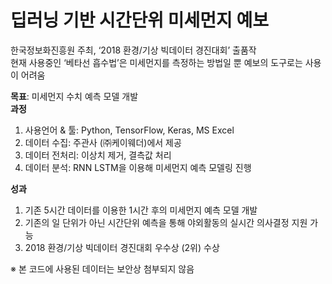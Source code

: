# **딥러닝 기반 시간단위 미세먼지 예보**

한국정보화진흥원 주최, ‘2018 환경/기상 빅데이터 경진대회’ 출품작 <br>
현재 사용중인 ‘베타선 흡수법’은 미세먼지를 측정하는 방법일 뿐 예보의 도구로는 사용이 어려움 <br>

**목표**: 미세먼지 수치 예측 모델 개발 <br>
**과정**
1. 사용언어 & 툴: Python, TensorFlow, Keras, MS Excel 
2. 데이터 수집: 주관사 (㈜케이웨더)에서 제공
3. 데이터 전처리: 이상치 제거, 결측값 처리
4. 데이터 분석: RNN LSTM을 이용해 미세먼지 예측 모델링 진행

**성과** <br>
1. 기존 5시간 데이터를 이용한 1시간 후의 미세먼지 예측 모델 개발
2. 기존의 일 단위가 아닌 시간단위 예측을 통해 야외활동의 실시간 의사결정 지원 가능
3. 2018 환경/기상 빅데이터 경진대회 우수상 (2위) 수상


※ 본 코드에 사용된 데이터는 보안상 첨부되지 않음
